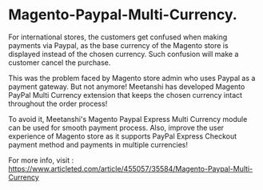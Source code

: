 # Magento-Paypal-Multi-Currency.
For international stores, the customers get confused when making payments via Paypal, as the base currency of the Magento store is displayed instead of the chosen currency. Such confusion will make a customer cancel the purchase. 

This was the problem faced by Magento store admin who uses Paypal as a payment gateway. But not anymore! Meetanshi has developed Magento PayPal Multi Currency extension that keeps the chosen currency intact throughout the order process! 

To avoid it, Meetanshi's Magento Paypal Express Multi Currency module can be used for smooth payment process. Also, improve the user experience of Magento store as it supports PayPal Express Checkout payment method and payments in multiple currencies! 

For more info, visit : https://www.articleted.com/article/455057/35584/Magento-Paypal-Multi-Currency
